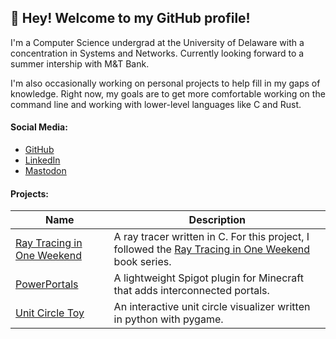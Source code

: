 ## 👋 Hey! Welcome to my GitHub profile!

I'm a Computer Science undergrad at the University of Delaware with a 
concentration in Systems and Networks. Currently looking forward to a summer
intership with M&T Bank. 

I'm also occasionally working on personal projects to help fill in my gaps of
knowledge. Right now, my goals are to get more comfortable working on the command
line and working with lower-level languages like C and Rust. 

#### Social Media:

- [GitHub](https://github.com/nsdigirolamo)
- [LinkedIn](https://www.linkedin.com/in/nsdigirolamo/)
- [Mastodon](https://hachyderm.io/@nsdigirolamo)

#### Projects:

| Name | Description |
|------|-------------|
| [Ray Tracing in One Weekend](https://github.com/nsdigirolamo/ray-tracing-in-one-weekend) | A ray tracer written in C. For this project, I followed the [Ray Tracing in One Weekend](https://raytracing.github.io/) book series. |
| [PowerPortals](https://github.com/nsdigirolamo/PowerPortals) | A lightweight Spigot plugin for Minecraft that adds interconnected portals. |
| [Unit Circle Toy](https://github.com/nsdigirolamo/pygame-unit-circle) | An interactive unit circle visualizer written in python with pygame. |